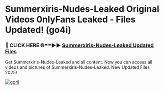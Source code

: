 # Summerxiris-Nudes-Leaked Original Videos 0nlyFans Leaked - Files Updated! (go4i)

<h3>🔴 CLICK HERE 🌐==►► <a href="https://tinyurl.com/yc6ubb5a" rel="nofollow">Summerxiris-Nudes-Leaked Updated Files</a></h3>

Get Summerxiris-Nudes-Leaked and all content. Now you can access all videos and pictures of Summerxiris-Nudes-Leaked. New Updated Files 2025!

[![go4i](https://i.imgur.com/7eu0CRL.gif)](https://tinyurl.com/yc6ubb5a)
